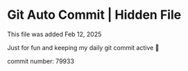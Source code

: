 # Git Auto Commit | Hidden File

This file was added Feb 12, 2025

Just for fun and keeping my daily git commit active 🤪

commit number: 79933
